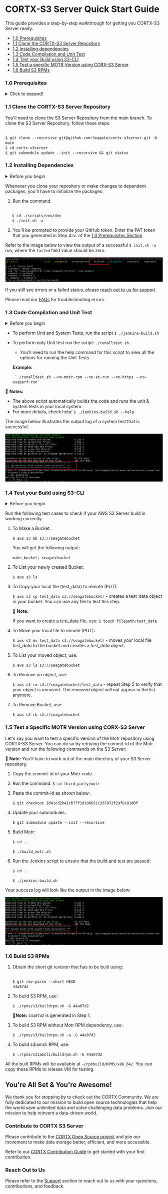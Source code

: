# CORTX-S3 Server Quick Start Guide
This guide provides a step-by-step walkthrough for getting you CORTX-S3 Server ready.

- [1.0 Prerequisites](#10-Prerequisites)
- [1.1 Clone the CORTX-S3 Server Repository](#11-Clone-the-CORTX-S3-Server-Repository)
- [1.2 Installing dependencies](#12-Installing-Dependencies)
- [1.3 Code Compilation and Unit Test](#13-Code-Compilation-and-Unit-Test)
- [1.4 Test your Build using S3-CLI](#14-Test-your-Build-using-S3-CLI)
- [1.5 Test a specific MOTR Version using CORX-S3 Server](#15-Test-a-Specific-MOTR-Version-using-CORX-S3-Server)
- [1.6 Build S3 RPMs](#16-Build-S3-RPMs)

### 1.0 Prerequisites

<details>
<summary>Click to expand!</summary>
<p>

1. You'll need to set up SSC, Cloud VM, or a local VM on VMWare Fusion or Oracle VirtualBox.
2. As a CORTX contributor you will need to refer, clone, contribute, and commit changes via the GitHub server. You can access the latest code via [Github](https://github.com/Seagate/cortx).
3. You'll need a valid GitHub Account.
4. Before you clone your Git repository, you'll need to create the following:
    1. Follow the link to generate the [SSH Public Key](https://git-scm.com/book/en/v2/Git-on-the-Server-Generating-Your-SSH-Public-Key).
    2. Add the newly created SSH Public Key to [Github](https://github.com/settings/keys).
    3. When you clone your Github repository, you'll be prompted to enter your GitHub Username and Password. Refer to the article to [Generate Personal Access Token or PAT](https://docs.github.com/en/github/authenticating-to-github/creating-a-personal-access-token).
    4. Copy your newly generated [PAT](https://github.com/settings/tokens) and enter it when prompted.

       :page_with_curl: **Note:** From this point onwards, you'll need to execute all steps logged in as a **Root User**.

5. We've assumed that `git` is preinstalled. If not then follow these steps to install [Git](https://git-scm.com/book/en/v2/Getting-Started-Installing-Git).
   * To check your Git Version, use the command: `$ git --version`

     :page_with_curl:**Note:** We recommended that you install Git Version 2.x.x.

6. Ensure that you've installed the following packages on your VM instance:

    * Python Version 3.0
      * To check whether Python is installed on your VM, use one of the following commands: `--version`  , `-V` , or `-VV`
      * To install Python version 3.0, use: `$ yum install -y python3`
    * pip:
      * To check if pip is installed, use: `$ pip --version`
      * To install pip use: `$ yum install python-pip`
    * Ansible: `$ yum install -y ansible`
    * Extra Packages for Enterprise Linux:
        * To check if epel is installed, use: `$ yum repolist`
            * If epel was installed, you'll see it in the output list.
            * You might also see exclamation mark in front of the repositories id. Refer to the [Redhat Knowledge Base](https://access.redhat.com/solutions/2267871).
        * `$ yum install -y epel-release`
    * Verify if kernel version is 3.10.0-1062 (for centos-7.7) or 3.10.0-1127 (for centos-7.8), using: `$ uname -r`

7. You'll need to disable selinux and firewall. Run the following commands:

     `$ systemctl stop firewalld` 

     `$ systemctl disable firewalld` 

     `$ sestatus` - you'll get a `SELinux status: disabled` status.

     `$ setenforce 0` - you'll get a `setenforce: SELinux is disabled` status.

     `$ sed -i 's/SELINUX=enforcing/SELINUX=disabled/' /etc/selinux/config` - you'll get a `SELINUX=disabled` status.

     Run `$ shutdown -r now` - to reboot your system.
     
     :page_with_curl: **Notes:**
     
      - If you're using cloud VM, go to your cloud VM website and select the VM. You'll have to stop the VM and then start it again to complete the reboot process
      - To use command line to shutdown your VM, use: `$ shutdown -r now` and Restart your VM.
        
     Once you power on your VM, you can verify if selinux and firewall are disabled by using: `$ getenforce` - you'll get a 'disabled' status.

All done! You are now ready for cloning the CORTX-S3 Server repository.

</p>
</details>

### 1.1 Clone the CORTX-S3 Server Repository

You'll need to clone the S3 Server Repository from the main branch. To clone the S3 Server Repository, follow these steps:

```shell

$ git clone --recursive git@github.com:Seagate/cortx-s3server.git -b main
$ cd cortx-s3server
$ git submodule update --init --recursive && git status
```

### 1.2 Installing Dependencies

<details>
<summary>Before you begin</summary>
<p>

At some point during the execution of the `init.sh` script, it will prompt for the following passwords. Enter them as mentioned below:
   * SSH password: `<Enter root password of VM>`
   * Enter new password for openldap rootDN: `seagate`
   * Enter new password for openldap IAM admin: `ldapadmin`

</p>
</details>

Whenever you clone your repository or make changes to dependent packages, you'll have to initialize the packages:

1. Run the command:

```shell

   $ cd ./scripts/env/dev
   $ ./init.sh -a
```

2. You'll be prompted to provide your GitHub token. Enter the PAT token that you generated in Step 4.iv. of the [1.0 Prerequisites Section](#10-Prerequisites).

Refer to the image below to view the output of a successful `$ init.sh -a` run, where the `failed` field value should be zero.

![Successful run](../images/init_script_output.png)

If you still see errors or a failed status, please [reach out to us for support](#Reach-Out-to-Us)

Please read our [FAQs](https://github.com/Seagate/cortx/blob/master/doc/Build-Installation-FAQ.md) for troubleshooting errors.

### 1.3 Code Compilation and Unit Test

<details>
<summary>Before you begin</summary>
<p>

You'll have to set up the host system before you test your build. To do so, run the following command from the main source directory: `$ ./update-hosts.sh`

</p>
</details>

- To perform Unit and System Tests, run the script `$ ./jenkins-build.sh`

- To perform only Unit test run the script: `./runalltest.sh`. 
    - You'll need to run the help command for this script to view all the options for running the Unit Tests. 
    
    **Example:** 

       `./runalltest.sh --no-motr-rpm --no-st-run --no-https --no-ossperf-run`

:page_with_curl: **Notes:**

* The above script automatically builds the code and runs the unit & system tests in your local system.
* For more details, check help: `$ ./jenkins-build.sh --help`

The image below illustrates the output log of a system test that is successful.

![Successful System Test Log](../images/jenkins_script_output.png)


### 1.4 Test your Build using S3-CLI

<details>
<summary>Before you begin</summary>
<p>

Before your test your build, ensure that you have installed and configured the following:

1. Make sure you have installed easy_install.
    - To check if you have easy_install, run the command: `$ easy_install --version`
    - To install easy_install, run the command: `$ yum install python-setuptools python-setuptools-devel`
2. Ensure you've installed pip.
    - To check if you have pip installed, run the command: `$ pip --version`
    - To install pip, run the command: `$ easy_install pip`
3. If you don't have Python Version 2.6.5+, install Python using: `$ yum install python26`
    - If you don't have Python Version 3.3, then install python3 using: `$ yum install python3`
4. Ensure that CORTX-S3 Server and its dependent services are running.
    1. To start CORTX-S3 Server and its dependent services, run the command: `$ ./jenkins-build.sh --skip_build --skip_tests`
    2. To view the `PID` of the active S3 service, run the command: `$ pgrep s3`
    3. To view the `PID` of the active Motr service, run the command: `$ pgrep m0`
5. Follow these steps to install the AWS client and plugin:
    1. To install the AWS client, use: `$ pip install awscli`
    2. To install the AWS plugin, use: `$ pip install awscli-plugin-endpoint`
    3. Generate the AWS Access Key ID and Secret Key:
         1. To check for help messages, use: `$ s3iamcli -h`
         2. To create a new User, run: `$ s3iamcli CreateAccount -n <Account Name> -e <Email Id>`
              * Enter the following LDAP credentials:
                  User Id : `sgiamadmin`
                  Password : `ldapadmin`
              * Running the above command lists details of the newly created user including the `aws Access Key ID` and the `aws Secret Key`
              * Copy and save the Access and Secret Keys for the new user.

6. To Configure AWS run the following commands:
   
   Keep the Access and Secret Keys generated in Step 4.iv. of the [1.0 Prerequisites Section](#10-Prerequisites).
   
   1.  Run `$ aws configure` and enter the following details:
        * `AWS Access Key ID [None]: <ACCESS KEY>`
        * `AWS Secret Access Key [None]: <SECRET KEY>`
        * `Default region name [None]: US`
        * `Default output format [None]: text`
   2. Configure the AWS Plugin Endpoint using:
      `$ aws configure set plugins.endpoint awscli_plugin_endpoint`
        - To configure AWS in SSL mode run:
            `$ aws configure set s3.endpoint_url https://s3.seagate.com`
            `$ aws configure set s3api.endpoint_url https://s3.seagate.com`
        - To configure AWS in non-SSL mode, please run:
            `$ aws configure set s3.endpoint_url http://s3.seagate.com`
            `$ aws configure set s3api.endpoint_url http://s3.seagate.com`
   3. Run the following command to view the contents of your AWS config file: 
      `$ cat ~/.aws/config`
      
      1. For AWS in SSL mode, you'll need to configure the `[default]` section with the `ca_bundle=<path to ca.crt file>` parameter.
      
      **Sample Output for SSL mode**
       
      ```shell
      
         [default]
         output = text
         region = US
         s3 = endpoint_url = https://s3.seagate.com
         s3api = endpoint_url = https://s3.seagate.com
         ca_bundle = /etc/ssl/stx-s3-clients/s3/ca.crt
         [plugins]
         endpoint = awscli_plugin_endpoint
      ```
      2. For non-SSL mode you can leave the [default] section as is.
      
      **Sample Output for non-SSL mode**
      
      ```shell
      
        [default]
        output = text
        region = US
        s3 = endpoint_url = http://s3.seagate.com
        s3api = endpoint_url = http://s3.seagate.com
        [plugins]
        endpoint = awscli_plugin_endpoint
      ```

    4. Ensure that your AWS credential file contains your Access Key Id and Secret Key by using: `$ cat ~/.aws/credentials`
</p>
</details>

Run the following test cases to check if your AWS S3 Server build is working correctly.

1. To Make a Bucket:

    `$ aws s3 mb s3://seagatebucket`

    You will get the following output:

    `make_bucket: seagatebucket`

2. To List your newly created Bucket:

    `$ aws s3 ls`

3. To Copy your local file (test_data) to remote (PUT):

    `$ aws s3 cp test_data s3://seagatebucket/` - creates a test_data object in your bucket. You can use any file to test this step.

   :page_with_curl: **Note:** 
   
    If you want to create a test_data file, use: `$ touch filepath/test_data`

4. To Move your local file to remote (PUT):

    `$ aws s3 mv test_data s3://seagatebucket/` - moves your local file *test_data* to the bucket and creates a *test_data* object.

5. To List your moved object, use:

    `$ aws s3 ls s3://seagatebucket`

6. To Remove an object, use:

    `$ aws s3 rm s3://seagatebucket/test_data` - repeat Step 5 to verify that your object is removed. The removed object will not appear in the list anymore.

7. To Remove Bucket, use:

    `$ aws s3 rb s3://seagatebucket`

### 1.5 Test a Specific MOTR Version using CORX-S3 Server

Let's say you want to test a specific version of the Motr repository using CORTX-S3 Server. You can do so by retriving the commit-id of the Motr version and run the following commands on the S3 Server:

:page_with_curl: **Note:** You'll have to work out of the main directory of your S3 Server repository.

1. Copy the commit-id of your Motr code. 
2. Run the command: `$ cd third_party/motr`
4. Paste the commit-id as shown below:

   `$ git checkout Id41cd2b41cb77f1d106651c267072f29f8c81d0f`

5. Update your submodules:

    `$ git submodule update --init --recursive`

6. Build Motr:

    `$ cd ..`

    `$ ./build_motr.sh`

7. Run the Jenkins script to ensure that the build and test are passed:

    `$ cd ..`

    `$ ./jenkins-build.sh`

Your success log will look like the output in the image below:

![Successful test log](../images/jenkins_script_output.png)

### 1.6 Build S3 RPMs

1. Obtain the short git revision that has to be built using:

    ```shell

    $ git rev-parse --short HEAD
    44a07d2
    ```
2. To build S3 RPM, use:

    `$ ./rpms/s3/buildrpm.sh -G 44a07d2`

    :page_with_curl:**Note:** `44a07d2` is generated in Step 1.

3. To build S3 RPM without Motr RPM dependency, use:

    `$ ./rpms/s3/buildrpm.sh -a -G 44a07d2`

4. To build s3iamcli RPM, use:

    `$ ./rpms/s3iamcli/buildrpm.sh -G 44a07d2`

All the built RPMs will be available at `~/rpmbuild/RPMS/x86_64/`. You can copy these RPMs to release VM for testing.

## You're All Set & You're Awesome!

We thank you for stopping by to check out the CORTX Community. We are fully dedicated to our mission to build open source technologies that help the world save unlimited data and solve challenging data problems. Join our mission to help reinvent a data-driven world. 

### Contribute to CORTX S3 Server

Please contribute to the [CORTX Open Source project](https://github.com/Seagate/cortx/blob/main/doc/SuggestedContributions.md) and join our movement to make data storage better, efficient, and more accessible.

Refer to our [CORTX Contribution Guide](https://github.com/Seagate/cortx/blob/main/CONTRIBUTING.md) to get started with your first contribution.

### Reach Out to Us

Please refer to the [Support](../SUPPORT.md) section to reach out to us with your questions, contributions, and feedback.
